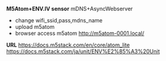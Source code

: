 **M5Atom+ENV.IV sensor**
mDNS+AsyncWebserver

- change wifi_ssid,pass,mdns_name
- upload m5atom
- browser access m5atom
http://m5atom-0001.local/

**URL**
https://docs.m5stack.com/en/core/atom_lite
https://docs.m5stack.com/ja/unit/ENV%E2%85%A3%20Unit
